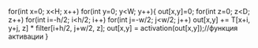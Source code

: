 for(int x=0; x<H; x++) 
  for(int y=0; y<W; y++){ 
    out[x,y]=0; 
    for(int z=0; z<D; z++) 
      for(int i=-h/2; i<h/2; i++) 
        for(int j=-w/2; j<w/2; j++) 
           out[x,y] += T[x+i, y+j, z] * filter[i+h/2, j+w/2, z]; 
    out[x,y] = activation(out[x,y]);//функция активации 
  }
